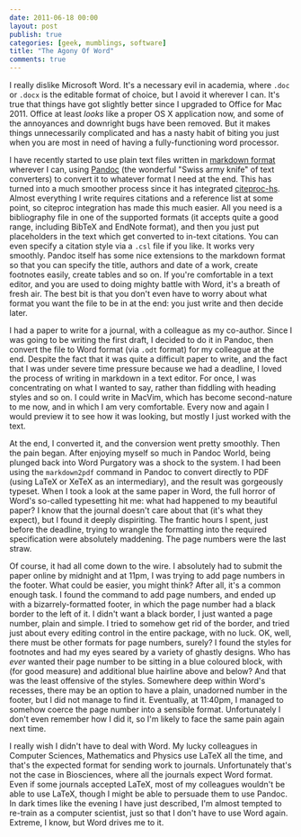 ```yaml
---
date: 2011-06-18 00:00
layout: post
publish: true
categories: [geek, mumblings, software]
title: "The Agony Of Word"
comments: true
---
```


I really dislike Microsoft Word. It's a necessary evil in academia, where `.doc` or `.docx` is the editable format of choice, but I avoid it wherever I can. It's true that things have got slightly better since I upgraded to Office for Mac 2011. Office at least *looks* like a proper OS X application now, and some of the annoyances and downright bugs have been removed. But it makes things unnecessarily complicated and has a nasty habit of biting you just when you are most in need of having a fully-functioning word processor.

I have recently started to use plain text files written in [markdown format][] wherever I can, using [Pandoc][] (the wonderful "Swiss army knife" of text converters) to convert it to whatever format I need at the end. This has turned into a much smoother process since it has integrated [citeproc-hs][]. Almost everything I write requires citations and a reference list at some point, so citeproc integration has made this much easier. All you need is a bibliography file in one of the supported formats (it accepts quite a good range, including BibTeX and EndNote format), and then you just put placeholders in the text which get converted to in-text citations. You can even specify a citation style via a `.csl` file if you like. It works very smoothly. Pandoc itself has some nice extensions to the markdown format so that you can specify the title, authors and date of a work, create footnotes easily, create tables and so on. If you're comfortable in a text editor, and you are used to doing mighty battle with Word, it's a breath of fresh air. The best bit is that you don't even have to worry about what format you want the file to be in at the end: you just write and then decide later.

I had a paper to write for a journal, with a colleague as my co-author. Since I was going to be writing the first draft, I decided to do it in Pandoc, then convert the file to Word format (via `.odt` format) for my colleague at the end. Despite the fact that it was quite a difficult paper to write, and the fact that I was under severe time pressure because we had a deadline, I loved the process of writing in markdown in a text editor. For once, I was concentrating on what I wanted to say, rather than fiddling with heading styles and so on. I could write in MacVim, which has become second-nature to me now, and in which I am very comfortable. Every now and again I would preview it to see how it was looking, but mostly I just worked with the text.

At the end, I converted it, and the conversion went pretty smoothly. Then the pain began. After enjoying myself so much in Pandoc World, being plunged back into Word Purgatory was a shock to the system. I had been using the `markdown2pdf` command in Pandoc to convert directly to PDF (using LaTeX or XeTeX as an intermediary), and the result was gorgeously typeset. When I took a look at the same paper in Word, the full horror of Word's so-called typesetting hit me: what had happened to my beautiful paper? I know that the journal doesn't care about that (it's what they expect), but I found it deeply dispiriting. The frantic hours I spent, just before the deadline, trying to wrangle the formatting into the required specification were absolutely maddening. The page numbers were the last straw.

Of course, it had all come down to the wire. I absolutely had to submit the paper online by midnight and at 11pm, I was trying to add page numbers in the footer. What could be easier, you might think? After all, it's a common enough task. I found the command to add page numbers, and ended up with a bizarrely-formatted footer, in which the page number had a black border to the left of it. I didn't want a black border, I just wanted a page number, plain and simple. I tried to somehow get rid of the border, and tried just about every editing control in the entire package, with no luck. OK, well, there must be other formats for page numbers, surely? I found the styles for footnotes and had my eyes seared by a variety of ghastly designs. Who has *ever* wanted their page number to be sitting in a blue coloured block, with (for good measure) and additional blue hairline above and below? And that was the least offensive of the styles. Somewhere deep within Word's recesses, there may be an option to have a plain, unadorned number in the footer, but I did not manage to find it. Eventually, at 11:40pm, I managed to somehow coerce the page number into a sensible format. Unfortunately I don't even remember how I did it, so I'm likely to face the same pain again next time.

I really wish I didn't have to deal with Word. My lucky colleagues in Computer Sciences, Mathematics and Physics use LaTeX all the time, and that's the expected format for sending work to journals. Unfortunately that's not the case in Biosciences, where all the journals expect Word format. Even if some journals accepted LaTeX, most of my colleagues wouldn't be able to use LaTeX, though I might be able to persuade them to use Pandoc. In dark times like the evening I have just described, I'm almost tempted to re-train as a computer scientist, just so that I don't have to use Word again. Extreme, I know, but Word drives me to it.


[markdown format]: http://daringfireball.net/projects/markdown/
[pandoc]: http://johnmacfarlane.net/pandoc/
[citeproc-hs]: http://code.haskell.org/citeproc-hs/
